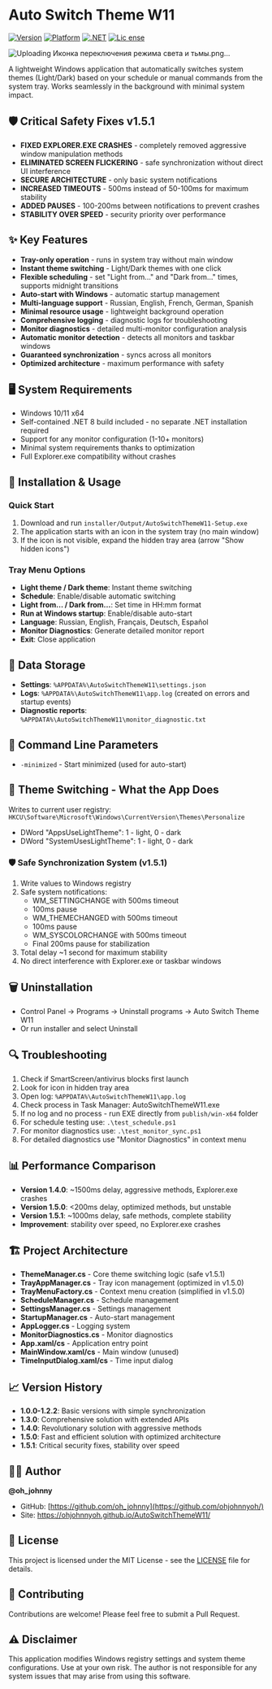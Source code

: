# Auto Switch Theme W11

[![Version](https://img.shields.io/badge/version-1.5.1-blue.svg)](https://github.com/oh_johnny/AutoSwitchThemeW11/releases)
[![Platform](https://img.shields.io/badge/platform-Windows%2010%2F11-green.svg)](https://www.microsoft.com/windows)
[![.NET](https://img.shields.io/badge/.NET-8.0-purple.svg)](https://dotnet.microsoft.com/)
[![Lic<img width="1024" height="1024" alt="Иконка переключения режима света и тьмы" src="https://github.com/user-attachments/assets/72c7b76d-abeb-46e6-8b11-57e4258bf245" />
ense](https://img.shields.io/badge/license-MIT-yellow.svg)](LICENSE)

![Uploading Иконка переключения режима света и тьмы.png…]()


A lightweight Windows application that automatically switches system themes (Light/Dark) based on your schedule or manual commands from the system tray. Works seamlessly in the background with minimal system impact.

## 🛡️ Critical Safety Fixes v1.5.1

- **FIXED EXPLORER.EXE CRASHES** - completely removed aggressive window manipulation methods
- **ELIMINATED SCREEN FLICKERING** - safe synchronization without direct UI interference
- **SECURE ARCHITECTURE** - only basic system notifications
- **INCREASED TIMEOUTS** - 500ms instead of 50-100ms for maximum stability
- **ADDED PAUSES** - 100-200ms between notifications to prevent crashes
- **STABILITY OVER SPEED** - security priority over performance

## ✨ Key Features

- **Tray-only operation** - runs in system tray without main window
- **Instant theme switching** - Light/Dark themes with one click
- **Flexible scheduling** - set "Light from..." and "Dark from..." times, supports midnight transitions
- **Auto-start with Windows** - automatic startup management
- **Multi-language support** - Russian, English, French, German, Spanish
- **Minimal resource usage** - lightweight background operation
- **Comprehensive logging** - diagnostic logs for troubleshooting
- **Monitor diagnostics** - detailed multi-monitor configuration analysis
- **Automatic monitor detection** - detects all monitors and taskbar windows
- **Guaranteed synchronization** - syncs across all monitors
- **Optimized architecture** - maximum performance with safety

## 🖥️ System Requirements

- Windows 10/11 x64
- Self-contained .NET 8 build included - no separate .NET installation required
- Support for any monitor configuration (1-10+ monitors)
- Minimal system requirements thanks to optimization
- Full Explorer.exe compatibility without crashes

## 🚀 Installation & Usage

### Quick Start
1. Download and run `installer/Output/AutoSwitchThemeW11-Setup.exe`
2. The application starts with an icon in the system tray (no main window)
3. If the icon is not visible, expand the hidden tray area (arrow "Show hidden icons")

### Tray Menu Options
- **Light theme / Dark theme**: Instant theme switching
- **Schedule**: Enable/disable automatic switching
- **Light from... / Dark from...**: Set time in HH:mm format
- **Run at Windows startup**: Enable/disable auto-start
- **Language**: Russian, English, Français, Deutsch, Español
- **Monitor Diagnostics**: Generate detailed monitor report
- **Exit**: Close application

## 📁 Data Storage

- **Settings**: `%APPDATA%\AutoSwitchThemeW11\settings.json`
- **Logs**: `%APPDATA%\AutoSwitchThemeW11\app.log` (created on errors and startup events)
- **Diagnostic reports**: `%APPDATA%\AutoSwitchThemeW11\monitor_diagnostic.txt`

## 🔧 Command Line Parameters

- `-minimized` - Start minimized (used for auto-start)

## 🔄 Theme Switching - What the App Does

Writes to current user registry:
`HKCU\Software\Microsoft\Windows\CurrentVersion\Themes\Personalize`
- DWord "AppsUseLightTheme": 1 - light, 0 - dark
- DWord "SystemUsesLightTheme": 1 - light, 0 - dark

### 🛡️ Safe Synchronization System (v1.5.1)
1. Write values to Windows registry
2. Safe system notifications:
   - WM_SETTINGCHANGE with 500ms timeout
   - 100ms pause
   - WM_THEMECHANGED with 500ms timeout
   - 100ms pause
   - WM_SYSCOLORCHANGE with 500ms timeout
   - Final 200ms pause for stabilization
3. Total delay ~1 second for maximum stability
4. No direct interference with Explorer.exe or taskbar windows

## 🗑️ Uninstallation

- Control Panel → Programs → Uninstall programs → Auto Switch Theme W11
- Or run installer and select Uninstall

## 🔍 Troubleshooting

1. Check if SmartScreen/antivirus blocks first launch
2. Look for icon in hidden tray area
3. Open log: `%APPDATA%\AutoSwitchThemeW11\app.log`
4. Check process in Task Manager: AutoSwitchThemeW11.exe
5. If no log and no process - run EXE directly from `publish/win-x64` folder
6. For schedule testing use: `.\test_schedule.ps1`
7. For monitor diagnostics use: `.\test_monitor_sync.ps1`
8. For detailed diagnostics use "Monitor Diagnostics" in context menu

## 📊 Performance Comparison

- **Version 1.4.0**: ~1500ms delay, aggressive methods, Explorer.exe crashes
- **Version 1.5.0**: <200ms delay, optimized methods, but unstable
- **Version 1.5.1**: ~1000ms delay, safe methods, complete stability
- **Improvement**: stability over speed, no Explorer.exe crashes

## 🏗️ Project Architecture

- **ThemeManager.cs** - Core theme switching logic (safe v1.5.1)
- **TrayAppManager.cs** - Tray icon management (optimized in v1.5.0)
- **TrayMenuFactory.cs** - Context menu creation (simplified in v1.5.0)
- **ScheduleManager.cs** - Schedule management
- **SettingsManager.cs** - Settings management
- **StartupManager.cs** - Auto-start management
- **AppLogger.cs** - Logging system
- **MonitorDiagnostics.cs** - Monitor diagnostics
- **App.xaml/cs** - Application entry point
- **MainWindow.xaml/cs** - Main window (unused)
- **TimeInputDialog.xaml/cs** - Time input dialog

## 📈 Version History

- **1.0.0-1.2.2**: Basic versions with simple synchronization
- **1.3.0**: Comprehensive solution with extended APIs
- **1.4.0**: Revolutionary solution with aggressive methods
- **1.5.0**: Fast and efficient solution with optimized architecture
- **1.5.1**: Critical security fixes, stability over speed

## 👨‍💻 Author

**@oh_johnny**
- GitHub: [https://github.com/oh_johnny](https://github.com/ohjohnnyoh/)
- Site: https://ohjohnnyoh.github.io/AutoSwitchThemeW11/

## 📄 License

This project is licensed under the MIT License - see the [LICENSE](LICENSE) file for details.

## 🤝 Contributing

Contributions are welcome! Please feel free to submit a Pull Request.

## ⚠️ Disclaimer

This application modifies Windows registry settings and system theme configurations. Use at your own risk. The author is not responsible for any system issues that may arise from using this software.
